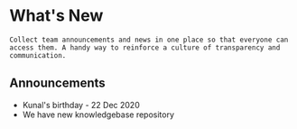 # What's New

```
Collect team announcements and news in one place so that everyone can access them. A handy way to reinforce a culture of transparency and communication.
```

## Announcements

- Kunal's birthday - 22 Dec 2020
- We have new knowledgebase repository
